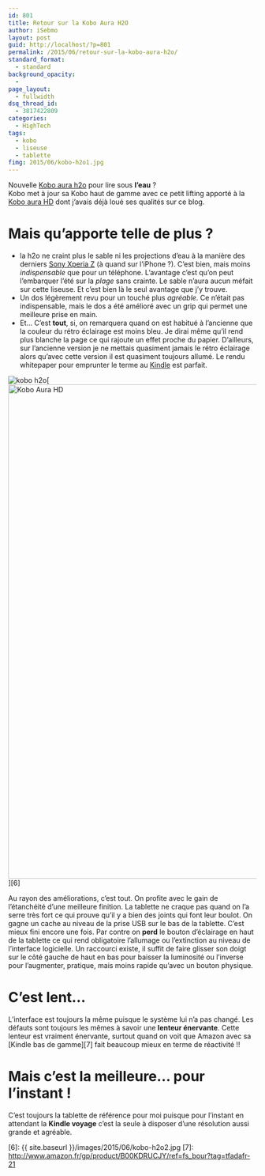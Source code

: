 ```yaml
---
id: 801
title: Retour sur la Kobo Aura H2O
author: iSebmo
layout: post
guid: http://localhost/?p=801
permalink: /2015/06/retour-sur-la-kobo-aura-h2o/
standard_format:
  - standard
background_opacity:
  - 
page_layout:
  - fullwidth
dsq_thread_id:
  - 3817422809
categories:
  - HighTech
tags:
  - kobo
  - liseuse
  - tablette
fimg: 2015/06/kobo-h2o1.jpg
---
```

Nouvelle [Kobo aura h2o][1] pour lire sous **l’eau** ?  
Kobo met à jour sa Kobo haut de gamme avec ce petit lifting apporté à la [Kobo aura HD][2] dont j’avais déjà loué ses qualités sur ce blog.

# Mais qu’apporte telle de plus ?

  * la h2o ne craint plus le sable ni les projections d’eau à la manière des derniers [Sony Xperia Z][3] (à quand sur l’iPhone ?). C’est bien, mais moins *indispensable* que pour un téléphone. L’avantage c’est qu’on peut l’embarquer l’été sur la *plage* sans crainte. Le sable n’aura aucun méfait sur cette liseuse. Et c’est bien là le seul avantage que j’y trouve.
  * Un dos légèrement revu pour un touché plus *agréable*. Ce n’était pas indispensable, mais le dos a été amélioré avec un grip qui permet une meilleure prise en main.
  * Et… C’est **tout**, si, on remarquera quand on est habitué à l’ancienne que la couleur du rétro éclairage est moins bleu. Je dirai même qu’il rend plus blanche la page ce qui rajoute un effet proche du papier. D’ailleurs, sur l’ancienne version je ne mettais quasiment jamais le rétro éclairage alors qu’avec cette version il est quasiment toujours allumé. Le rendu whitepaper pour emprunter le terme au [Kindle][4] est parfait.

![kobo h2o][5][<img class="aligncenter size-full wp-image-804" src="{{ site.baseurl }}/images/2015/06/kobo-h2o2.jpg" alt="Kobo Aura HD" width="667" height="1000" />][6]

Au rayon des améliorations, c’est tout. On profite avec le gain de l’étanchéité d’une meilleure finition. La tablette ne craque pas quand on l’a serre très fort ce qui prouve qu’il y a bien des joints qui font leur boulot. On gagne un cache au niveau de la prise USB sur le bas de la tablette. C’est mieux fini encore une fois. Par contre on **perd** le bouton d’éclairage en haut de la tablette ce qui rend obligatoire l’allumage ou l’extinction au niveau de l’interface logicielle. Un raccourci existe, il suffit de faire glisser son doigt sur le côté gauche de haut en bas pour baisser la luminosité ou l’inverse pour l’augmenter, pratique, mais moins rapide qu’avec un bouton physique.

# C&rsquo;est lent&#8230;

L’interface est toujours la même puisque le système lui n’a pas changé. Les défauts sont toujours les mêmes à savoir une **lenteur énervante**. Cette lenteur est vraiment énervante, surtout quand on voit que Amazon avec sa [Kindle bas de gamme][7] fait beaucoup mieux en terme de réactivité !!

# Mais c&rsquo;est la meilleure&#8230; pour l&rsquo;instant !

C’est toujours la tablette de référence pour moi puisque pour l’instant en attendant la **Kindle voyage** c’est la seule à disposer d’une résolution aussi grande et agréable.

 [1]: http://www.amazon.fr/eBook-reader-KOBO-Aura-noir/dp/B00N9ZVN90/ref=sr_1_6?ie=UTF8&qid=1433328993&sr=8-6&keywords=kobo&tag=tfadafr-21
 [2]: http://localhost/2014/10/une-liseuse-mais-pour-quoi-faire/
 [3]: http://www.amazon.fr/Sony-Xperia-Z3-Compact-Smartphone/dp/B00NIGKW6A/ref=sr_1_6?ie=UTF8&qid=1433329079&sr=8-6&keywords=xperia+z&tag=tfadafr-21
 [4]: http://www.amazon.fr/Kindle-Paperwhite-R%C3%A9solution-%C3%A9clairage-int%C3%A9gr%C3%A9/dp/B00JG8GBDM/ref=sr_1_1?ie=UTF8&qid=1433329181&sr=8-1&keywords=kindel&tag=tfadafr-21
 [5]: file:///Users/sebastienmouret/Desktop/export-web/kobo-h2o2.jpg
 [6]: {{ site.baseurl }}/images/2015/06/kobo-h2o2.jpg
 [7]: http://www.amazon.fr/gp/product/B00KDRUCJY/ref=fs_bour?tag=tfadafr-21
